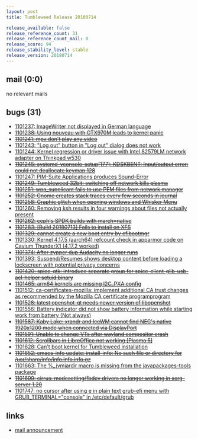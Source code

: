 ```yaml
---
layout: post
title: Tumbleweed Release 20180714

release_available: false
release_reference_count: 31
release_reference_count_mail: 0
release_score: 94
release_stability_level: stable
release_version: 20180714
---
```


## mail (0:0)

no relevant mails

## bugs (31)

<!--more-->

- [1101237: ImageWriter not displayed in German language](https://bugzilla.opensuse.org/show_bug.cgi?id=1101237)
- ~~[1101238: Using nouveau with GTX970M leads to kernel panic](https://bugzilla.opensuse.org/show_bug.cgi?id=1101238)~~
- ~~[1101241: mpv don't play any video](https://bugzilla.opensuse.org/show_bug.cgi?id=1101241)~~
- [1101243: "Log out" button in "Log out" dialog does not work](https://bugzilla.opensuse.org/show_bug.cgi?id=1101243)
- [1101244: Kernel regression or driver issue with Intel 82579LM network adapter on Thinkpad w530](https://bugzilla.opensuse.org/show_bug.cgi?id=1101244)
- ~~[1101245: systemd-vconsole-setup\[177\]: KDSKBENT: Input/output error: could not deallocate keymap 128](https://bugzilla.opensuse.org/show_bug.cgi?id=1101245)~~
- [1101247: PIM-Suite Applications produces Sound-Error](https://bugzilla.opensuse.org/show_bug.cgi?id=1101247)
- ~~[1101249: Tumbleweed 32bit: switching off network kills plasma](https://bugzilla.opensuse.org/show_bug.cgi?id=1101249)~~
- ~~[1101251: wpa_supplicant fails to use PEM files from network manager](https://bugzilla.opensuse.org/show_bug.cgi?id=1101251)~~
- ~~[1101252: Gnome creates stack traces every few seconds in journal](https://bugzilla.opensuse.org/show_bug.cgi?id=1101252)~~
- ~~[1101258: Graphic glitch when opening windows and Whisker Menu](https://bugzilla.opensuse.org/show_bug.cgi?id=1101258)~~
- [1101260: Removing ksh results in four warnings about files not actually present](https://bugzilla.opensuse.org/show_bug.cgi?id=1101260)
- ~~[1101262: ceph's SPDK builds with march=native](https://bugzilla.opensuse.org/show_bug.cgi?id=1101262)~~
- ~~[1101283: \[Build 20180713\] Fails to install on XFS](https://bugzilla.opensuse.org/show_bug.cgi?id=1101283)~~
- ~~[1101329: cannot create a new boot entry by efibootmgr](https://bugzilla.opensuse.org/show_bug.cgi?id=1101329)~~
- [1101330: Kernel 4.17.5 (aarch64) refcount check in apparmor code on Cavium ThunderX1 (4.17.2 worked)](https://bugzilla.opensuse.org/show_bug.cgi?id=1101330)
- ~~[1101374: After zypper dup Audacity no longer runs](https://bugzilla.opensuse.org/show_bug.cgi?id=1101374)~~
- [1101393: Suspend/Resumes shows desktop content before loading a lockscreen with potential privacy concerns](https://bugzilla.opensuse.org/show_bug.cgi?id=1101393)
- ~~[1101420: spice-gtk: introduce separate group for spice-client-glib-usb-acl-helper setuid binary](https://bugzilla.opensuse.org/show_bug.cgi?id=1101420)~~
- ~~[1101465: arm64 kernels are missing I2C_PXA config](https://bugzilla.opensuse.org/show_bug.cgi?id=1101465)~~
- [1101512: ca-certificates-mozilla: implement additional CA trust changes as recommended by the Mozilla CA certificate programprogram](https://bugzilla.opensuse.org/show_bug.cgi?id=1101512)
- ~~[1101528: latest openshot-qt needs newer version of libopenshot](https://bugzilla.opensuse.org/show_bug.cgi?id=1101528)~~
- [1101556: Battery indicator did not show battery information while starting work from battery (Not always)](https://bugzilla.opensuse.org/show_bug.cgi?id=1101556)
- ~~[1101587: Kaby Lake: xrandr and IceWM cannot find NEC's native 1920x1200 mode when connected via DisplayPort](https://bugzilla.opensuse.org/show_bug.cgi?id=1101587)~~
- ~~[1101591: Unable to change VTs after wayland compositor crash](https://bugzilla.opensuse.org/show_bug.cgi?id=1101591)~~
- ~~[1101612: Scrollbars in LibreOffice not working \[Plasma 5\]](https://bugzilla.opensuse.org/show_bug.cgi?id=1101612)~~
- [1101628: Can't boot kernel for Tumbleweed installation](https://bugzilla.opensuse.org/show_bug.cgi?id=1101628)
- ~~[1101652: emacs-info update: install-info: No such file or directory for /usr/share/info/info.info.info.gz](https://bugzilla.opensuse.org/show_bug.cgi?id=1101652)~~
- [1101663: The %_jvmjardir macro is missing from the javapackages-tools package](https://bugzilla.opensuse.org/show_bug.cgi?id=1101663)
- ~~[1101699: cirrus: modesetting/fbdev drivers no longer working in xorg-server 1.20](https://bugzilla.opensuse.org/show_bug.cgi?id=1101699)~~
- [1101747: no cursor after using e in plain text grub-efi menu with GRUB_TERMINAL="console" in /etc/default/grub](https://bugzilla.opensuse.org/show_bug.cgi?id=1101747)



## links

- [mail announcement](https://lists.opensuse.org/opensuse-factory/2018-07/msg00139.html)

